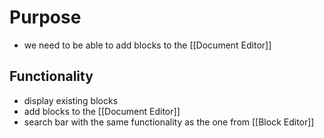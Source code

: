 # Purpose
- we need to be able to add blocks to the [[Document Editor]] 
## Functionality
- display existing blocks
- add blocks to the [[Document Editor]]
- search bar with the same functionality as the one from [[Block Editor]]